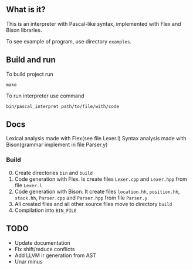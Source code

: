 ## What is it?
This is an interpreter with Pascal-like syntax, implemented with Flex and Bison libraries. 

To see example of program, use directory `examples`.

## Build and run
To build project run
```
make
```

To run interpreter use command
```
bin/pascal_interpret path/to/file/with/code
```

## Docs

Lexical analysis made with Flex(see file Lexer.l)
Syntax analysis made with Bison(grammar implement in file Parser.y)

### Build

0) Create directories `bin` and `build`
1) Code generation with Flex. Is create files `Lexer.cpp` and `Lexer.hpp` from file `Lexer.l`
2) Code generation with Bison. It create files `location.hh`, `position.hh`, `stack.hh`, `Parser.cpp` and `Parser.hpp` from file `Parser.y`
3) All created files and all other source files move to directory `build`
4) Compilation into `BIN_FILE`

## TODO

* Update documentation
* Fix shift/reduce conflicts
* Add LLVM ir generation from AST
* Unar minus
